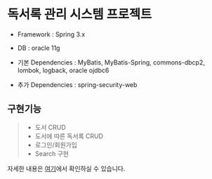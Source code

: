 # 독서록 관리 시스템 프로젝트
* Framework : Spring 3.x
* DB : oracle 11g

* 기본 Dependencies : MyBatis, MyBatis-Spring, commons-dbcp2, lombok, logback, oracle ojdbc6
* 추가 Dependencies : spring-security-web

## 구현기능
>* 도서 CRUD
>* 도서에 따른 독서록 CRUD
>* 로그인/회원가입
>* Search 구현

자세한 내용은 [여기](https://github.com/hyerinyuu/BookReviewProject/blob/master/ReadBookPJPPT.pdf)에서 확인하실 수 있습니다.


